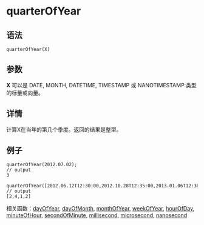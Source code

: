 # quarterOfYear

## 语法

`quarterOfYear(X)`

## 参数

**X** 可以是 DATE, MONTH, DATETIME, TIMESTAMP 或 NANOTIMESTAMP
类型的标量或向量。

## 详情

计算X在当年的第几个季度。返回的结果是整型。

## 例子

```
quarterOfYear(2012.07.02);
// output
3

quarterOfYear([2012.06.12T12:30:00,2012.10.28T12:35:00,2013.01.06T12:36:47,2013.04.06T08:02:14]);
// output
[2,4,1,2]
```

相关函数：[dayOfYear](../d/dayOfYear.html), [dayOfMonth](../d/dayOfMonth.html), [monthOfYear](../m/monthOfYear.html), [weekOfYear](../w/weekOfYear.html), [hourOfDay](../h/hourOfDay.html), [minuteOfHour](../m/minuteOfHour.html), [secondOfMinute](../s/secondOfMinute.html), [millisecond](../m/millisecond.html), [microsecond](../m/microsecond.html), [nanosecond](../n/nanosecond.html)

